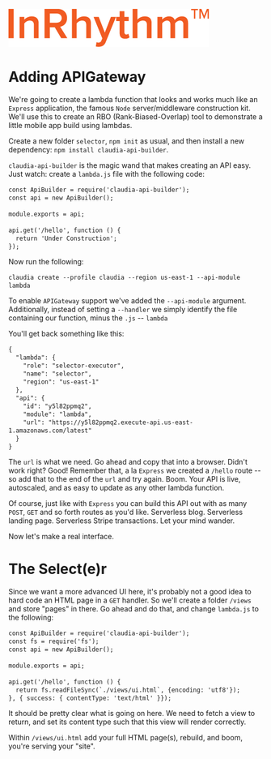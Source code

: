 ![InRhythm](./images/inrhythm_logo_big.png)

# Adding APIGateway

We're going to create a lambda function that looks and works much like an `Express` application, the famous `Node` server/middleware construction kit. We'll use this to create an RBO (Rank-Biased-Overlap) tool to demonstrate a little mobile app build using lambdas.


Create a new folder `selector`, `npm init` as usual, and then install a new dependency: `npm install claudia-api-builder`. 

`claudia-api-builder` is the magic wand that makes creating an API easy. Just watch: create a `lambda.js` file with the following code:

```
const ApiBuilder = require('claudia-api-builder');
const api = new ApiBuilder();

module.exports = api;

api.get('/hello', function () {
  return 'Under Construction';
});
```

Now run the following:

```
claudia create --profile claudia --region us-east-1 --api-module lambda
```

To enable `APIGateway` support we've added the `--api-module` argument. Additionally, instead of setting a `--handler` we simply identify the file containing our function, minus the `.js` -- `lambda`

You'll get back something like this:

```
{
  "lambda": {
    "role": "selector-executor",
    "name": "selector",
    "region": "us-east-1"
  },
  "api": {
    "id": "y5l82ppmq2",
    "module": "lambda",
    "url": "https://y5l82ppmq2.execute-api.us-east-1.amazonaws.com/latest"
  }
}
```

The `url` is what we need. Go ahead and copy that into a browser. Didn't work right? Good! Remember that, a la `Express` we created a `/hello` route -- so add that to the end of the `url` and try again. Boom. Your API is live, autoscaled, and as easy to update as any other lambda function.

Of course, just like with `Express` you can build this API out with as many `POST`, `GET` and so forth routes as you'd like. Serverless blog. Serverless landing page. Serverless Stripe transactions. Let your mind wander.

Now let's make a real interface. 

# The Select(e)r

Since we want a more advanced UI here, it's probably not a good idea to hard code an HTML page in a `GET` handler. So we'll create a folder `/views` and store "pages" in there. Go ahead and do that, and change `lambda.js` to the following:

```
const ApiBuilder = require('claudia-api-builder');
const fs = require('fs');
const api = new ApiBuilder();

module.exports = api;

api.get('/hello', function () {
  return fs.readFileSync(`./views/ui.html`, {encoding: 'utf8'});
}, { success: { contentType: 'text/html' }});
```

It should be pretty clear what is going on here. We need to fetch a view to return, and set its content type such that this view will render correctly.

Within `/views/ui.html` add your full HTML page(s), rebuild, and boom, you're serving your "site".

